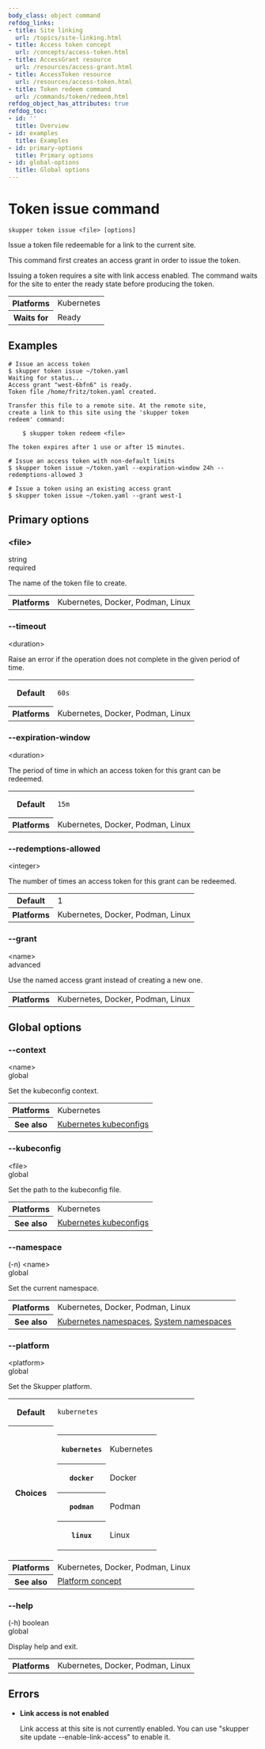 ```yaml
---
body_class: object command
refdog_links:
- title: Site linking
  url: /topics/site-linking.html
- title: Access token concept
  url: /concepts/access-token.html
- title: AccessGrant resource
  url: /resources/access-grant.html
- title: AccessToken resource
  url: /resources/access-token.html
- title: Token redeem command
  url: /commands/token/redeem.html
refdog_object_has_attributes: true
refdog_toc:
- id: ''
  title: Overview
- id: examples
  title: Examples
- id: primary-options
  title: Primary options
- id: global-options
  title: Global options
---
```


# Token issue command

<section>

~~~ shell
skupper token issue <file> [options]
~~~

Issue a token file redeemable for a link to the current site.

This command first creates an access grant in order to issue
the token.

Issuing a token requires a site with link access enabled.
The command waits for the site to enter the ready state
before producing the token.

<table class="fields"><tr><th>Platforms</th><td>Kubernetes</td><tr><th>Waits for</th><td>Ready</td></table>

</section>

<section>

## Examples

~~~ console
# Issue an access token
$ skupper token issue ~/token.yaml
Waiting for status...
Access grant "west-6bfn6" is ready.
Token file /home/fritz/token.yaml created.

Transfer this file to a remote site. At the remote site,
create a link to this site using the 'skupper token
redeem' command:

    $ skupper token redeem <file>

The token expires after 1 use or after 15 minutes.

# Issue an access token with non-default limits
$ skupper token issue ~/token.yaml --expiration-window 24h --redemptions-allowed 3

# Issue a token using an existing access grant
$ skupper token issue ~/token.yaml --grant west-1
~~~

</section>

<section class="attributes">

## Primary options

<div class="attribute">
<div class="attribute-heading">
<h3 id="option-file">&lt;file&gt;</h3>
<div class="attribute-type-info">string</div>
<div class="attribute-flags">required</div>
</div>
<div class="attribute-body">

The name of the token file to create.

<table class="fields"><tr><th>Platforms</th><td>Kubernetes, Docker, Podman, Linux</td></table>

</div>
</div>

<div class="attribute collapsed">
<div class="attribute-heading">
<h3 id="option-timeout">--timeout</h3>
<div class="attribute-type-info">&lt;duration&gt;</div>
</div>
<div class="attribute-body">

Raise an error if the operation does not complete in the given
period of time.

<table class="fields"><tr><th>Default</th><td><p><code>60s</code></p>
</td><tr><th>Platforms</th><td>Kubernetes, Docker, Podman, Linux</td></table>

</div>
</div>

<div class="attribute collapsed">
<div class="attribute-heading">
<h3 id="option-expiration-window">--expiration-window</h3>
<div class="attribute-type-info">&lt;duration&gt;</div>
</div>
<div class="attribute-body">

The period of time in which an access token for this
grant can be redeemed.

<table class="fields"><tr><th>Default</th><td><p><code>15m</code></p>
</td><tr><th>Platforms</th><td>Kubernetes, Docker, Podman, Linux</td></table>

</div>
</div>

<div class="attribute collapsed">
<div class="attribute-heading">
<h3 id="option-redemptions-allowed">--redemptions-allowed</h3>
<div class="attribute-type-info">&lt;integer&gt;</div>
</div>
<div class="attribute-body">

The number of times an access token for this grant can
be redeemed.

<table class="fields"><tr><th>Default</th><td>1</td><tr><th>Platforms</th><td>Kubernetes, Docker, Podman, Linux</td></table>

</div>
</div>

<div class="attribute collapsed">
<div class="attribute-heading">
<h3 id="option-grant">--grant</h3>
<div class="attribute-type-info">&lt;name&gt;</div>
<div class="attribute-flags">advanced</div>
</div>
<div class="attribute-body">

Use the named access grant instead of creating a new
one.

<table class="fields"><tr><th>Platforms</th><td>Kubernetes, Docker, Podman, Linux</td></table>

</div>
</div>

</section>

<section class="attributes">

## Global options

<div class="attribute collapsed">
<div class="attribute-heading">
<h3 id="option-context">--context</h3>
<div class="attribute-type-info">&lt;name&gt;</div>
<div class="attribute-flags">global</div>
</div>
<div class="attribute-body">

Set the kubeconfig context.

<table class="fields"><tr><th>Platforms</th><td>Kubernetes</td><tr><th>See also</th><td><a href="https://kubernetes.io/docs/concepts/configuration/organize-cluster-access-kubeconfig/">Kubernetes kubeconfigs</a></td></table>

</div>
</div>

<div class="attribute collapsed">
<div class="attribute-heading">
<h3 id="option-kubeconfig">--kubeconfig</h3>
<div class="attribute-type-info">&lt;file&gt;</div>
<div class="attribute-flags">global</div>
</div>
<div class="attribute-body">

Set the path to the kubeconfig file.

<table class="fields"><tr><th>Platforms</th><td>Kubernetes</td><tr><th>See also</th><td><a href="https://kubernetes.io/docs/concepts/configuration/organize-cluster-access-kubeconfig/">Kubernetes kubeconfigs</a></td></table>

</div>
</div>

<div class="attribute collapsed">
<div class="attribute-heading">
<h3 id="option-namespace">--namespace</h3>
<div class="attribute-type-info">(-n) &lt;name&gt;</div>
<div class="attribute-flags">global</div>
</div>
<div class="attribute-body">

Set the current namespace.

<table class="fields"><tr><th>Platforms</th><td>Kubernetes, Docker, Podman, Linux</td><tr><th>See also</th><td><a href="https://kubernetes.io/docs/concepts/overview/working-with-objects/namespaces/">Kubernetes namespaces</a>, <a href="{{site_prefix}}/topics/system-namespaces.html">System namespaces</a></td></table>

</div>
</div>

<div class="attribute collapsed">
<div class="attribute-heading">
<h3 id="option-platform">--platform</h3>
<div class="attribute-type-info">&lt;platform&gt;</div>
<div class="attribute-flags">global</div>
</div>
<div class="attribute-body">

Set the Skupper platform.

<!-- You can also use the `SKUPPER_PLATFORM` environment variable. -->

<table class="fields"><tr><th>Default</th><td><p><code>kubernetes</code></p>
</td><tr><th>Choices</th><td><table class="choices"><tr><th><code>kubernetes</code></th><td><p>Kubernetes</p>
</td></tr><tr><th><code>docker</code></th><td><p>Docker</p>
</td></tr><tr><th><code>podman</code></th><td><p>Podman</p>
</td></tr><tr><th><code>linux</code></th><td><p>Linux</p>
</td></tr></table></td><tr><th>Platforms</th><td>Kubernetes, Docker, Podman, Linux</td><tr><th>See also</th><td><a href="{{site_prefix}}/concepts/platform.html">Platform concept</a></td></table>

</div>
</div>

<div class="attribute collapsed">
<div class="attribute-heading">
<h3 id="option-help">--help</h3>
<div class="attribute-type-info">(-h) boolean</div>
<div class="attribute-flags">global</div>
</div>
<div class="attribute-body">

Display help and exit.

<table class="fields"><tr><th>Platforms</th><td>Kubernetes, Docker, Podman, Linux</td></table>

</div>
</div>

</section>

<section>

## Errors

- **Link access is not enabled**

  Link access at this site is not currently enabled.  You
  can use "skupper site update --enable-link-access" to
  enable it.

</section>
